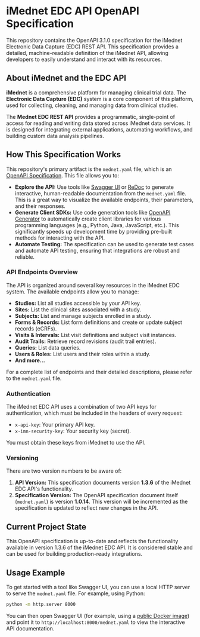 # iMednet EDC API OpenAPI Specification

This repository contains the OpenAPI 3.1.0 specification for the iMednet Electronic Data Capture (EDC) REST API. This specification provides a detailed, machine-readable definition of the iMednet API, allowing developers to easily understand and interact with its resources.

## About iMednet and the EDC API

**iMednet** is a comprehensive platform for managing clinical trial data. The **Electronic Data Capture (EDC)** system is a core component of this platform, used for collecting, cleaning, and managing data from clinical studies.

The **Mednet EDC REST API** provides a programmatic, single-point of access for reading and writing data stored across iMednet data services. It is designed for integrating external applications, automating workflows, and building custom data analysis pipelines.

## How This Specification Works

This repository's primary artifact is the `mednet.yaml` file, which is an [OpenAPI Specification](https://swagger.io/specification/). This file allows you to:

*   **Explore the API:** Use tools like [Swagger UI](https://swagger.io/tools/swagger-ui/) or [ReDoc](https://github.com/Redocly/redoc) to generate interactive, human-readable documentation from the `mednet.yaml` file. This is a great way to visualize the available endpoints, their parameters, and their responses.
*   **Generate Client SDKs:** Use code generation tools like [OpenAPI Generator](https://openapi-generator.tech/) to automatically create client libraries for various programming languages (e.g., Python, Java, JavaScript, etc.). This significantly speeds up development time by providing pre-built methods for interacting with the API.
*   **Automate Testing:** The specification can be used to generate test cases and automate API testing, ensuring that integrations are robust and reliable.

### API Endpoints Overview

The API is organized around several key resources in the iMednet EDC system. The available endpoints allow you to manage:

*   **Studies:** List all studies accessible by your API key.
*   **Sites:** List the clinical sites associated with a study.
*   **Subjects:** List and manage subjects enrolled in a study.
*   **Forms & Records:** List form definitions and create or update subject records (eCRFs).
*   **Visits & Intervals:** List visit definitions and subject visit instances.
*   **Audit Trails:** Retrieve record revisions (audit trail entries).
*   **Queries:** List data queries.
*   **Users & Roles:** List users and their roles within a study.
*   **And more...**

For a complete list of endpoints and their detailed descriptions, please refer to the `mednet.yaml` file.

### Authentication

The iMednet EDC API uses a combination of two API keys for authentication, which must be included in the headers of every request:

*   `x-api-key`: Your primary API key.
*   `x-imn-security-key`: Your security key (secret).

You must obtain these keys from iMednet to use the API.

### Versioning

There are two version numbers to be aware of:

1.  **API Version:** This specification documents version **1.3.6** of the iMednet EDC API's functionality.
2.  **Specification Version:** The OpenAPI specification document itself (`mednet.yaml`) is version **1.0.14**. This version will be incremented as the specification is updated to reflect new changes in the API.

## Current Project State

This OpenAPI specification is up-to-date and reflects the functionality available in version 1.3.6 of the iMednet EDC API. It is considered stable and can be used for building production-ready integrations.

## Usage Example

To get started with a tool like Swagger UI, you can use a local HTTP server to serve the `mednet.yaml` file. For example, using Python:

```bash
python -m http.server 8000
```

You can then open Swagger UI (for example, using a [public Docker image](https://hub.docker.com/r/swaggerapi/swagger-ui/)) and point it to `http://localhost:8000/mednet.yaml` to view the interactive API documentation.
